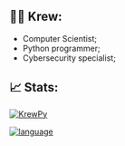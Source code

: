 ## 👱‍♀️ Krew:
- Computer Scientist;
- Python programmer;
- Cybersecurity specialist;

## 📈 Stats:
[![KrewPy](https://github-readme-stats.vercel.app/api?username=SarahKaminski&theme=dark&show_icons=true&hide_border=false)](https://github.com/anuraghazra/github-readme-stats)

[![language](https://github-readme-stats.vercel.app/api/top-langs/?username=SarahKaminski&hide=html&layout=compact&theme=dark)](https://github.com/anuraghazra/github-readme-stats)
